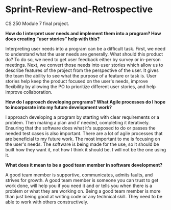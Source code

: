 # Sprint-Review-and-Retrospective
CS 250 Module 7 final project. 

**How do I interpret user needs and implement them into a program? How does creating “user stories” help with this?**

Interpreting user needs into a program can be a difficult task. First, we need to understand what the user needs are generally. What should this product do? To do so, we need to get user feedback either by survey or in-person meetings. 
Next, we convert those needs into user stories which allow us to describe features of the project from the perspective of the user. It gives the team the ability to see what the purpose of a feature or task is.
User stories help keep the product focused on the user's needs, improve flexibility by allowing the PO to prioritize different user stories, and help improve collaboration. 

**How do I approach developing programs? What Agile processes do I hope to incorporate into my future development work?**

I approach developing a program by starting with clear requirements or a problem. Then making a plan and if needed, completing it iteratively. Ensuring that the software does what it's supposed to do or passes the needed test cases is also important.
There are a lot of agile processes that are beneficial to my future work. The most important to me is focusing on the user's needs. The software is being made for the use, so it should be built how they want it, not how I think it should be. I will not be the 
one using it.

**What does it mean to be a good team member in software development?**

A good team member is supportive, communicates, admits faults, and strives for growth. A good team member is someone you can trust to get work done, will help you if you need it and or tells you when there is a problem or what they are working on.
Being a good team member is more than just being good at writing code or any technical skill. They need to be able to work with others constructively. 
